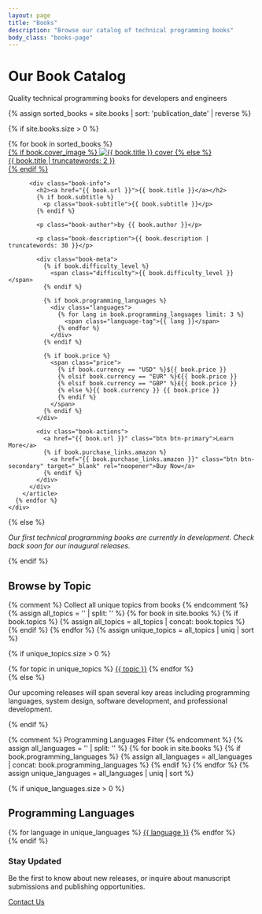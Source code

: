 ```yaml
---
layout: page
title: "Books"
description: "Browse our catalog of technical programming books"
body_class: "books-page"
---
```


<div class="page-header">
  <h1>Our Book Catalog</h1>
  <p>Quality technical programming books for developers and engineers</p>
</div>

<section class="books-collection">
  {% assign sorted_books = site.books | sort: 'publication_date' | reverse %}
  
  {% if site.books.size > 0 %}
    <div class="books-grid">
      {% for book in sorted_books %}
        <article class="book-card">
          <div class="book-cover">
            <a href="{{ book.url }}">
              {% if book.cover_image %}
                <img src="{{ book.cover_image }}" alt="{{ book.title }} cover" loading="lazy">
              {% else %}
                <div class="placeholder-cover">
                  <span>{{ book.title | truncatewords: 2 }}</span>
                </div>
              {% endif %}
            </a>
          </div>
          
          <div class="book-info">
            <h2><a href="{{ book.url }}">{{ book.title }}</a></h2>
            {% if book.subtitle %}
              <p class="book-subtitle">{{ book.subtitle }}</p>
            {% endif %}
            
            <p class="book-author">by {{ book.author }}</p>
            
            <p class="book-description">{{ book.description | truncatewords: 30 }}</p>
            
            <div class="book-meta">
              {% if book.difficulty_level %}
                <span class="difficulty">{{ book.difficulty_level }}</span>
              {% endif %}
              
              {% if book.programming_languages %}
                <div class="languages">
                  {% for lang in book.programming_languages limit: 3 %}
                    <span class="language-tag">{{ lang }}</span>
                  {% endfor %}
                </div>
              {% endif %}
              
              {% if book.price %}
                <span class="price">
                  {% if book.currency == "USD" %}${{ book.price }}
                  {% elsif book.currency == "EUR" %}€{{ book.price }}
                  {% elsif book.currency == "GBP" %}£{{ book.price }}
                  {% else %}{{ book.currency }} {{ book.price }}
                  {% endif %}
                </span>
              {% endif %}
            </div>
            
            <div class="book-actions">
              <a href="{{ book.url }}" class="btn btn-primary">Learn More</a>
              {% if book.purchase_links.amazon %}
                <a href="{{ book.purchase_links.amazon }}" class="btn btn-secondary" target="_blank" rel="noopener">Buy Now</a>
              {% endif %}
            </div>
          </div>
        </article>
      {% endfor %}
    </div>
  {% else %}
    <div class="coming-soon-notice">
      <p><em>Our first technical programming books are currently in development. Check back soon for our inaugural releases.</em></p>
    </div>
  {% endif %}
</section>

<section class="book-categories">
  <h2>Browse by Topic</h2>
  
  {% comment %} Collect all unique topics from books {% endcomment %}
  {% assign all_topics = '' | split: '' %}
  {% for book in site.books %}
    {% if book.topics %}
      {% assign all_topics = all_topics | concat: book.topics %}
    {% endif %}
  {% endfor %}
  {% assign unique_topics = all_topics | uniq | sort %}
  
  {% if unique_topics.size > 0 %}
    <div class="topic-tags">
      {% for topic in unique_topics %}
        <a href="#" class="topic-tag" data-topic="{{ topic | slugify }}">{{ topic }}</a>
      {% endfor %}
    </div>
  {% else %}
    <p>Our upcoming releases will span several key areas including programming languages, system design, software development, and professional development.</p>
  {% endif %}
</section>

{% comment %} Programming Languages Filter {% endcomment %}
{% assign all_languages = '' | split: '' %}
{% for book in site.books %}
  {% if book.programming_languages %}
    {% assign all_languages = all_languages | concat: book.programming_languages %}
  {% endif %}
{% endfor %}
{% assign unique_languages = all_languages | uniq | sort %}

{% if unique_languages.size > 0 %}
<section class="programming-languages">
  <h2>Programming Languages</h2>
  <div class="language-filter">
    {% for language in unique_languages %}
      <a href="#" class="language-tag" data-language="{{ language | slugify }}">{{ language }}</a>
    {% endfor %}
  </div>
</section>
{% endif %}

<section class="update-cta">
  <h3>Stay Updated</h3>
  <p>Be the first to know about new releases, or inquire about manuscript submissions and publishing opportunities.</p>
  <a href="/contact" class="btn btn-primary">Contact Us</a>
</section>